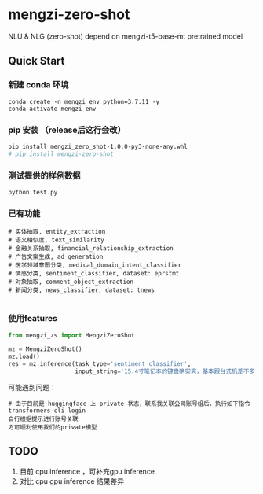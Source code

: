 # mengzi-zero-shot
NLU &amp; NLG (zero-shot) depend on mengzi-t5-base-mt pretrained model

## Quick Start
### 新建 conda 环境
```
conda create -n mengzi_env python=3.7.11 -y
conda activate mengzi_env
```

### pip 安装 （release后这行会改） 
```bash
pip install mengzi_zero_shot-1.0.0-py3-none-any.whl
# pip install mengzi-zero-shot
```

### 测试提供的样例数据
```
python test.py
```


### 已有功能
```
# 实体抽取, entity_extraction
# 语义相似度, text_similarity
# 金融关系抽取, financial_relationship_extraction
# 广告文案生成, ad_generation
# 医学领域意图分类, medical_domain_intent_classifier
# 情感分类, sentiment_classifier, dataset: eprstmt
# 对象抽取, comment_object_extraction
# 新闻分类, news_classifier, dataset: tnews


```

### 使用features
```python
from mengzi_zs import MengziZeroShot

mz = MengziZeroShot()
mz.load()
res = mz.inference(task_type='sentiment_classifier', 
                   input_string='15.4寸笔记本的键盘确实爽，基本跟台式机差不多了，蛮喜欢数字小键盘，输数字特方便，样子也很美观，做工也相当不错')
```

可能遇到问题：
```
# 由于目前是 huggingface 上 private 状态，联系我关联公司账号组后，执行如下指令
transformers-cli login 
自行根据提示进行账号关联
方可顺利使用我们的private模型
```


## TODO
1. 目前 cpu inference ，可补充gpu inference
2. 对比 cpu gpu inference 结果差异
